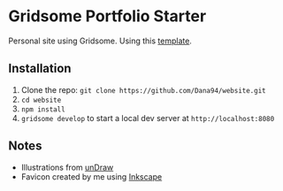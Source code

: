 # Gridsome Portfolio Starter

Personal site using Gridsome.
Using this [template](https://github.com/drehimself/gridsome-portfolio-starter).

## Installation

1. Clone the repo: `git clone https://github.com/Dana94/website.git`
1. `cd website`
1. `npm install`
1. `gridsome develop` to start a local dev server at `http://localhost:8080`

## Notes

 - Illustrations from [unDraw](https://undraw.co)
 - Favicon created by me using [Inkscape](https://inkscape.org/)
